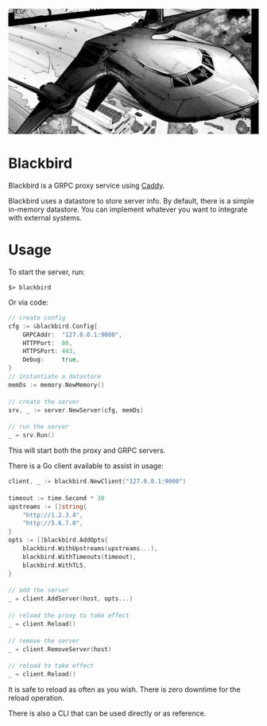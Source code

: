 ![Blackbird](docs/blackbird.png)

# Blackbird
Blackbird is a GRPC proxy service using [Caddy](https://caddyserver.com).

Blackbird uses a datastore to store server info.  By default, there is a simple in-memory datastore.  You can implement whatever you want to integrate with external systems.

# Usage
To start the server, run:

```
$> blackbird
```

Or via code:

```go
// create config
cfg := &blackbird.Config{
	GRPCAddr:  "127.0.0.1:9000",
	HTTPPort:  80,
	HTTPSPort: 443,
	Debug:     true,
}
// instantiate a datastore
memDs := memory.NewMemory()

// create the server
srv, _ := server.NewServer(cfg, memDs)

// run the server
_ = srv.Run()
```

This will start both the proxy and GRPC servers.

There is a Go client available to assist in usage:

```go
client, _ := blackbird.NewClient("127.0.0.1:9000")

timeout := time.Second * 30
upstreams := []string{
    "http://1.2.3.4",
    "http://5.6.7.8",
}
opts := []blackbird.AddOpts{
	blackbird.WithUpstreams(upstreams...),
	blackbird.WithTimeouts(timeout),
    blackbird.WithTLS,
}

// add the server
_ = client.AddServer(host, opts...)

// reload the proxy to take effect
_ = client.Reload()

// remove the server
_ = client.RemoveServer(host)

// reload to take effect
_ = client.Reload()
```
It is safe to reload as often as you wish.  There is zero downtime for the reload operation.

There is also a CLI that can be used directly or as reference.
